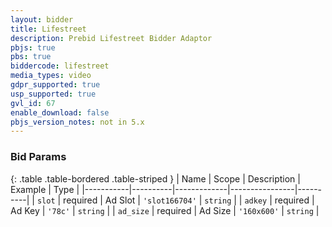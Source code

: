 ```yaml
---
layout: bidder
title: Lifestreet
description: Prebid Lifestreet Bidder Adaptor
pbjs: true
pbs: true
biddercode: lifestreet
media_types: video
gdpr_supported: true
usp_supported: true
gvl_id: 67
enable_download: false
pbjs_version_notes: not in 5.x
---
```



### Bid Params

{: .table .table-bordered .table-striped }
| Name      | Scope    | Description | Example        | Type     |
|-----------|----------|-------------|----------------|----------|
| `slot`    | required | Ad Slot     | `'slot166704'` | `string` |
| `adkey`   | required | Ad Key      | `'78c'`        | `string` |
| `ad_size` | required | Ad Size     | `'160x600'`    | `string` |
